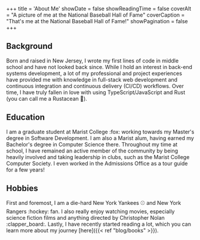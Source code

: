 +++
title = 'About Me'
showDate = false
showReadingTime = false
coverAlt = "A picture of me at the National Baseball Hall of Fame" 
coverCaption = "That's me at the National Baseball Hall of Fame!"
showPagination = false
+++

## Background
Born and raised in New Jersey, I wrote my first lines of code in middle
school and have not looked back since. While I hold an interest in back-end
systems development, a lot of my professional and project experiences have
provided me with knowledge in full-stack web development and continuous
integration and continuous delivery (CI/CD) workflows. Over time, I have truly
fallen in love with using TypeScript/JavaScript and Rust
(you can call me a Rustacean :crab:).

## Education
I am a graduate student at Marist College :fox: working towards my 
Master's degree in Software Development. I am also a Marist alum,
having earned my Bachelor's degree in Computer Science there.
Throughout my time at school, I have remained an active member of the
community by being heavily involved and taking leadership in clubs, such
as the Marist College Computer Society. I even worked in
the Admissions Office as a tour guide for a few years!

## Hobbies
First and foremost, I am a die-hard New York Yankees :baseball: and New York
Rangers :hockey: fan. I also really enjoy watching movies, especially
science fiction films and anything directed by Christopher Nolan :clapper_board:.
Lastly, I have recently started reading a lot, which you can learn more about
my journey [here]({{< ref "blog/books" >}}).

